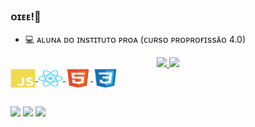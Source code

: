 ### ᴏɪᴇᴇ!👋

- 💻 ᴀʟᴜɴᴀ ᴅᴏ ɪɴsᴛɪᴛᴜᴛᴏ ᴘʀᴏᴀ (ᴄᴜʀsᴏ ᴘʀᴏᴘʀᴏғɪssᴀ̃ᴏ 4.0)

<div align="center">
  <a href="https://github.com/Larissavitoria0">
  <img height="140em" src="https://github-readme-stats.vercel.app/api?username=Larissavitoria0&show_icons=true&theme=radical&include_all_commits=true&count_private=true"/>
  <img height="140em" src="https://github-readme-stats.vercel.app/api/top-langs/?username=Larissavitoria0&layout=compact&langs_count=7&theme=radical"/>
</div>
  
  <img align="center" alt="Rafa-Js" height="30" width="40" src="https://raw.githubusercontent.com/devicons/devicon/master/icons/javascript/javascript-plain.svg">
  <img align="center" alt="Rafa-React" height="30" width="40" src="https://raw.githubusercontent.com/devicons/devicon/master/icons/react/react-original.svg">
  <img align="center" alt="Rafa-HTML" height="30" width="40" src="https://raw.githubusercontent.com/devicons/devicon/master/icons/html5/html5-original.svg">
  <img align="center" alt="Rafa-CSS" height="30" width="40" src="https://raw.githubusercontent.com/devicons/devicon/master/icons/css3/css3-original.svg">
 
  ##
  
  <div>
  <a href = "mailto:larissavitoriamoura13@gmail.com"><img src="https://img.shields.io/badge/-Gmail-%23333?style=for-the-badge&logo=gmail&logoColor=red" target="_blank"></a>
  <a href="https://www.instagram.com/larii_vitoriia_/" target="_blank"><img src="https://img.shields.io/badge/-Instagram-%23E4405F?style=for-the-badge&logo=instagram&logoColor=white" target="_blank"></a>
  <a href="https://www.linkedin.com/in/larissa-vitoria-de-moura-jacinto-33244921a/" target="_blank"><img src="https://img.shields.io/badge/-LinkedIn-%230077B5?style=for-the-badge&logo=linkedin&logoColor=white" target="_blank"></a>    
       
    
  </div>

 
